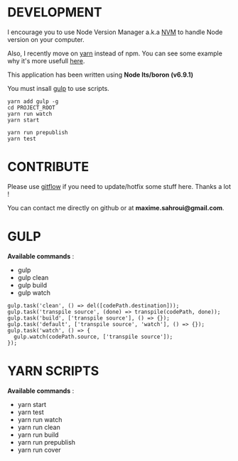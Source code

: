 # DEVELOPMENT

I encourage you to use Node Version Manager a.k.a [NVM](https://github.com/creationix/nvm) to handle Node version on your computer.

Also, I recently move on [yarn](https://yarnpkg.com) instead of npm. You can see some example why it's more usefull [here](https://www.sitepoint.com/yarn-vs-npm/).

This application has been written using __Node lts/boron (v6.9.1)__

You must insall [gulp](http://gulpjs.com/) to use scripts.

```
yarn add gulp -g
cd PROJECT_ROOT
yarn run watch
yarn start
```

```
yarn run prepublish
yarn test
```

# CONTRIBUTE

Please use [gitflow](https://github.com/nvie/gitflow) if you need to update/hotfix some stuff here. Thanks a lot !

You can contact me directly on github or at __maxime.sahroui@gmail.com__.

# GULP

__Available commands__ :

* gulp
* gulp clean
* gulp build
* gulp watch

```
gulp.task('clean', () => del([codePath.destination]));
gulp.task('transpile source', (done) => transpile(codePath, done));
gulp.task('build', ['transpile source'], () => {});
gulp.task('default', ['transpile source', 'watch'], () => {});
gulp.task('watch', () => {
  gulp.watch(codePath.source, ['transpile source']);
});
```

# YARN SCRIPTS

__Available commands__ :

* yarn start
* yarn test
* yarn run watch
* yarn run clean
* yarn run build
* yarn run prepublish
* yarn run cover
